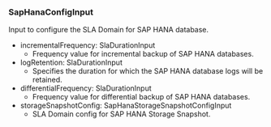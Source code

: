 ### SapHanaConfigInput
Input to configure the SLA Domain for SAP HANA database.

- incrementalFrequency: SlaDurationInput
  - Frequency value for incremental backup of SAP HANA databases.
- logRetention: SlaDurationInput
  - Specifies the duration for which the SAP HANA database logs will be retained.
- differentialFrequency: SlaDurationInput
  - Frequency value for differential backup of SAP HANA databases.
- storageSnapshotConfig: SapHanaStorageSnapshotConfigInput
  - SLA Domain config for SAP HANA Storage Snapshot.
